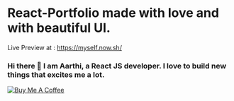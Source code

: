 # React-Portfolio made with love and with beautiful UI.

Live Preview at : https://myself.now.sh/

### Hi there 👋 I am Aarthi, a React JS developer. I love to build new things that excites me a lot.

<a href="https://www.buymeacoffee.com/sachinm" target="_blank"><img src="https://bmc-cdn.nyc3.digitaloceanspaces.com/BMC-button-images/custom_images/orange_img.png" alt="Buy Me A Coffee" style="height: auto !important;width: auto !important;" ></a>

